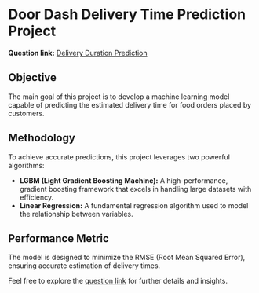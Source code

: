 # Door Dash Delivery Time Prediction Project

**Question link:** [Delivery Duration Prediction](https://platform.stratascratch.com/data-projects/delivery-duration-prediction)

## Objective
The main goal of this project is to develop a machine learning model capable of predicting the estimated delivery time for food orders placed by customers.

## Methodology
To achieve accurate predictions, this project leverages two powerful algorithms:
- **LGBM (Light Gradient Boosting Machine):** A high-performance, gradient boosting framework that excels in handling large datasets with efficiency.
- **Linear Regression:** A fundamental regression algorithm used to model the relationship between variables.

## Performance Metric
The model is designed to minimize the RMSE (Root Mean Squared Error), ensuring accurate estimation of delivery times.

Feel free to explore the [question link](https://platform.stratascratch.com/data-projects/delivery-duration-prediction) for further details and insights.
